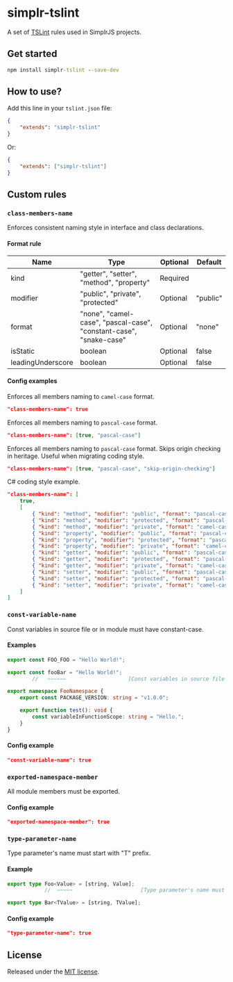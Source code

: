# simplr-tslint

A set of [TSLint](https://palantir.github.io/tslint/) rules used in SimplrJS projects.

## Get started

```cmd
npm install simplr-tslint --save-dev
```

## How to use?

Add this line in your `tslint.json` file:

```json
{
    "extends": "simplr-tslint"
}
```

Or:

```json
{
    "extends": ["simplr-tslint"]
}
```

## Custom rules

### `class-members-name`

Enforces consistent naming style in interface and class declarations.

#### Format rule

| Name              | Type                                                               | Optional | Default  |
| ----------------- | ------------------------------------------------------------------ | -------- | -------- |
| kind              | "getter", "setter", "method", "property"                           | Required |          |
| modifier          | "public", "private", "protected"                                   | Optional | "public" |
| format            | "none", "camel-case", "pascal-case", "constant-case", "snake-case" | Optional | "none"   |
| isStatic          | boolean                                                            | Optional | false    |
| leadingUnderscore | boolean                                                            | Optional | false    |

#### Config examples

Enforces all members naming to `camel-case` format.

```json
"class-members-name": true
```

Enforces all members naming to `pascal-case` format.

```json
"class-members-name": [true, "pascal-case"]
```

Enforces all members naming to `pascal-case` format. Skips origin checking in heritage. Useful when migrating coding style.

```json
"class-members-name": [true, "pascal-case", "skip-origin-checking"]
```

C# coding style example.

```json
"class-members-name": [
    true,
    [
        { "kind": "method", "modifier": "public", "format": "pascal-case" },
        { "kind": "method", "modifier": "protected", "format": "pascal-case" },
        { "kind": "method", "modifier": "private", "format": "camel-case" },
        { "kind": "property", "modifier": "public", "format": "pascal-case" },
        { "kind": "property", "modifier": "protected", "format": "pascal-case" },
        { "kind": "property", "modifier": "private", "format": "camel-case" },
        { "kind": "getter", "modifier": "public", "format": "pascal-case" },
        { "kind": "getter", "modifier": "protected", "format": "pascal-case" },
        { "kind": "getter", "modifier": "private", "format": "camel-case" },
        { "kind": "setter", "modifier": "public", "format": "pascal-case" },
        { "kind": "setter", "modifier": "protected", "format": "pascal-case" },
        { "kind": "setter", "modifier": "private", "format": "camel-case" }
    ]
]
```

### `const-variable-name`

Const variables in source file or in module must have constant-case.

#### Examples

```ts
export const FOO_FOO = "Hello World!";

export const fooBar = "Hello World!";
        //   ~~~~~~                    [Const variables in source file or in module declaration must have (constant-case) format.]

export namespace FooNamespace {
    export const PACKAGE_VERSION: string = "v1.0.0";

    export function test(): void {
        const variableInFunctionScope: string = "Hello.";
    }
}

```

#### Config example

```json
"const-variable-name": true
```

### `exported-namespace-member`

All module members must be exported.

#### Config example

```json
"exported-namespace-member": true
```

### `type-parameter-name`

Type parameter's name must start with "T" prefix.

#### Example

```ts
export type Foo<Value> = [string, Value];
            //  ~~~~~                      [Type parameter's name must start with "T" prefix.]

export type Bar<TValue> = [string, TValue];

```

#### Config example

```json
"type-parameter-name": true
```

## License

Released under the [MIT license](LICENSE).
